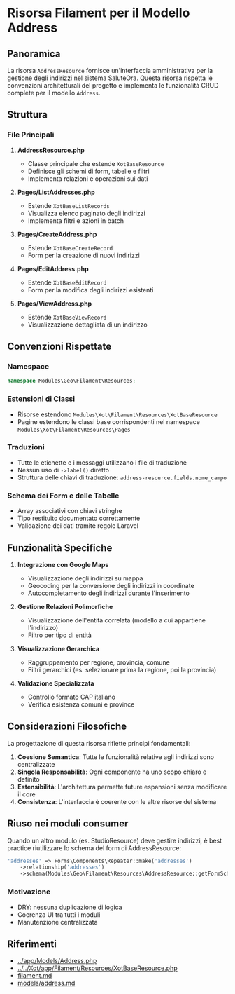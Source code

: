 # Risorsa Filament per il Modello Address

## Panoramica

La risorsa `AddressResource` fornisce un'interfaccia amministrativa per la gestione degli indirizzi nel sistema SaluteOra. Questa risorsa rispetta le convenzioni architetturali del progetto e implementa le funzionalità CRUD complete per il modello `Address`.

## Struttura

### File Principali

1. **AddressResource.php**
   - Classe principale che estende `XotBaseResource`
   - Definisce gli schemi di form, tabelle e filtri
   - Implementa relazioni e operazioni sui dati

2. **Pages/ListAddresses.php**
   - Estende `XotBaseListRecords`
   - Visualizza elenco paginato degli indirizzi
   - Implementa filtri e azioni in batch

3. **Pages/CreateAddress.php**
   - Estende `XotBaseCreateRecord`
   - Form per la creazione di nuovi indirizzi

4. **Pages/EditAddress.php**
   - Estende `XotBaseEditRecord`
   - Form per la modifica degli indirizzi esistenti

5. **Pages/ViewAddress.php**
   - Estende `XotBaseViewRecord`
   - Visualizzazione dettagliata di un indirizzo

## Convenzioni Rispettate

### Namespace

```php
namespace Modules\Geo\Filament\Resources;
```

### Estensioni di Classi

- Risorse estendono `Modules\Xot\Filament\Resources\XotBaseResource`
- Pagine estendono le classi base corrispondenti nel namespace `Modules\Xot\Filament\Resources\Pages`

### Traduzioni

- Tutte le etichette e i messaggi utilizzano i file di traduzione
- Nessun uso di `->label()` diretto
- Struttura delle chiavi di traduzione: `address-resource.fields.nome_campo`

### Schema dei Form e delle Tabelle

- Array associativi con chiavi stringhe
- Tipo restituito documentato correttamente
- Validazione dei dati tramite regole Laravel

## Funzionalità Specifiche

1. **Integrazione con Google Maps**
   - Visualizzazione degli indirizzi su mappa
   - Geocoding per la conversione degli indirizzi in coordinate
   - Autocompletamento degli indirizzi durante l'inserimento

2. **Gestione Relazioni Polimorfiche**
   - Visualizzazione dell'entità correlata (modello a cui appartiene l'indirizzo)
   - Filtro per tipo di entità

3. **Visualizzazione Gerarchica**
   - Raggruppamento per regione, provincia, comune
   - Filtri gerarchici (es. selezionare prima la regione, poi la provincia)

4. **Validazione Specializzata**
   - Controllo formato CAP italiano
   - Verifica esistenza comuni e province

## Considerazioni Filosofiche

La progettazione di questa risorsa riflette principi fondamentali:

1. **Coesione Semantica**: Tutte le funzionalità relative agli indirizzi sono centralizzate
2. **Singola Responsabilità**: Ogni componente ha uno scopo chiaro e definito
3. **Estensibilità**: L'architettura permette future espansioni senza modificare il core
4. **Consistenza**: L'interfaccia è coerente con le altre risorse del sistema

## Riuso nei moduli consumer

Quando un altro modulo (es. StudioResource) deve gestire indirizzi, è best practice riutilizzare lo schema del form di AddressResource:

```php
'addresses' => Forms\Components\Repeater::make('addresses')
    ->relationship('addresses')
    ->schema(Modules\Geo\Filament\Resources\AddressResource::getFormSchema())
```

### Motivazione
- DRY: nessuna duplicazione di logica
- Coerenza UI tra tutti i moduli
- Manutenzione centralizzata

## Riferimenti

- [../app/Models/Address.php](../app/Models/Address.php)
- [../../Xot/app/Filament/Resources/XotBaseResource.php](../../Xot/app/Filament/Resources/XotBaseResource.php)
- [filament.md](./filament.md)
- [models/address.md](./models/address.md)

